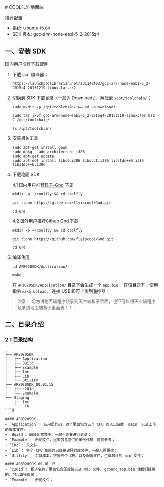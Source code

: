 ﻿﻿# COOLFLY-地面端


推荐配置:

+ 系统: Ubuntu 16.04
+ SDK 版本: gcc-arm-none-eabi-5_2-2015q4

## 一、安装 SDK 

国内用户推荐下载使用

1.  下载 gcc 编译器；

    ```
    https://launchpadlibrarian.net/231142403/gcc-arm-none-eabi-5_2-2015q4-20151219-linux.tar.bz2 
    ```
    
2. 切换到 SDK 下载目录（一般为 Downloads)，解压到 `/opt/toolchain/`；
    
    ```
    sudo mkdir -p /opt/toolchain/ && cd ~/Downloads 
    
    sudo tar jxvf gcc-arm-none-eabi-5_2-2015q4-20151219-linux.tar.bz2 -C /opt/toolchain/
    
    ls /opt/toolchain/
    ```
3. 安装相关工具
    
    ```
    sudo apt-get install gawk
    sudo dpkg --add-architecture i386
    sudo apt-get update
    sudo apt-get install libc6:i386 libgcc1:i386 libstdc++5:i386 libstdc++6:i386
    ```
4. 下载地面 SDK

    4.1 国内用户推荐[码云-Gnd](https://gitee.com/flyiscool/Gnd) 下载 
    
    ```
    mkdir -p ~/coolfly && cd coolfly
    
    git clone https://gitee.com/flyiscool/Gnd.git
    
    cd Gnd
    ```
    
    4.2 国外用户推荐[Github Gnd](https://github.com/flyiscool/Gnd) 下载
    
    ```
    mkdir -p ~/coolfly && cd coolfly
    
    git clone https://github.com/flyiscool/Gnd.git
    
    cd Gnd
    ```
    
5. 编译使用
    
    ```
    cd AR8020SDK/Application/
    
    make
    ```
    在 `AR8020SDK/Application/` 目录下会生成一个 `app.bin`， 在该目录下，使用指令 `make upload`， 连接 USB 即可上传到遥控器！

> 注意： 切勿讲地面端程序烧录到天空端板子里面，也不可以将天空端程序烧录到地面端板子里面去！！！
    
## 二、目录介绍

### 2.1 目录结构
```
.
├── AR8020SDK
│   ├── Application
│   ├── Build
│   ├── Example
│   ├── Inc
│   ├── Lib
│   └── Utility
├── AR8020SDK_00.01.15
│   ├── c201d
│   └── Example
└── Staging
    ├── Inc
    └── Lib
```d

#### AR8020SDK
+ `Application`： 应用层代码，这个里面包含三个 CPU 的入口函数 `main` 以及上传的脚本文件;
+ `Build`: 编译配置文件，一般不需要进行更改；
+ `Example`： 示例文件，里面包含提供的示例代码，可作参考；
+ `Inc`： 头文件
+ `Lib`： 各个 CPU 依赖的已经编译好的库文件，一般无需更改；
+ `Utility`： 工具脚本，链接三个 CPU 以及配置文件，生成最终的 bin 文件；

#### AR8020SDK_00.01.15
+ `c201d`： 板子名称，里面包含压缩包以及 md5 文件,`ground_app.bin`使我们提供的，可以直接烧录；
+ `Example`： 示例文件；